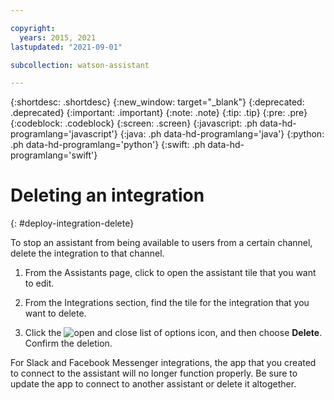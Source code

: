 ```yaml
---

copyright:
  years: 2015, 2021
lastupdated: "2021-09-01"

subcollection: watson-assistant

---
```


{:shortdesc: .shortdesc}
{:new_window: target="_blank"}
{:deprecated: .deprecated}
{:important: .important}
{:note: .note}
{:tip: .tip}
{:pre: .pre}
{:codeblock: .codeblock}
{:screen: .screen}
{:javascript: .ph data-hd-programlang='javascript'}
{:java: .ph data-hd-programlang='java'}
{:python: .ph data-hd-programlang='python'}
{:swift: .ph data-hd-programlang='swift'}



# Deleting an integration
{: #deploy-integration-delete}

To stop an assistant from being available to users from a certain channel, delete the integration to that channel.

1.  From the Assistants page, click to open the assistant tile that you want to edit.

1.  From the Integrations section, find the tile for the integration that you want to delete.

1.  Click the ![open and close list of options](images/kebab.png) icon, and then choose **Delete**. Confirm the deletion.

For Slack and Facebook Messenger integrations, the app that you created to connect to the assistant will no longer function properly. Be sure to update the app to connect to another assistant or delete it altogether.
